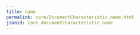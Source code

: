 ```yaml
---
title: name
permalink: core/DocumentCharacteristic.name.html
jsonid: core_documentcharacteristic_name
---
```

